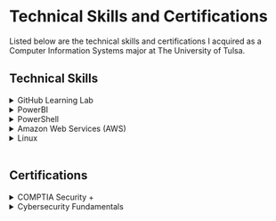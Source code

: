 <h1>Technical Skills and Certifications</h1>

Listed below are the technical skills and certifications I acquired as a Computer Information Systems major at The University of Tulsa.

<h2>Technical Skills</h2>
<details><summary>GitHub Learning Lab</summary>
<br>
I completed the following courses in the <a href="https://lab.github.com/courses">GitHub Learning Lab</a>. 
<br>
  
<h4>Courses:</h4>
<ul>
<li>Introduction to GitHub</li>
<li>Communicating using Markdown</li>
<li>Introduction to HTML</li>
<li>GitHub Pages</li>
<li>Managing merge conflicts</li>
<li>Community Starter Kit</li>
<li>Uploading your project to GitHub</li>
<li>Getting started with GitHub Apps</li>
<li>Migrating your repository to GitHub</li>
<li>Reviewing pull requests</li>
<li>Securing your workflows</li>
<li>Create a release based workflow</li>
</ul>
</details>


<details><summary>PowerBI</summary>
<br>
  <p>Information about PowerBI</p>
</details>


<details><summary>PowerShell</summary>
<br>
  <p>Information about PowerShell</p>
</details>


<details><summary>Amazon Web Services (AWS)</summary>
<br>
  <p>Information about AWS</p>
</details>


<details><summary>Linux</summary>
<br>
  I completed the LPI Linux Essentials course on <a href="https://linuxacademy.com/">Linux Academy</a>. 
<br>
  Throughout the course, I learned about the following topics: 
<br>
  
<h4>Topics:</h4>
<ul>
<details><summary>The Linux Community and a Career in Open Source</summary>
  <p>Linux Evolution and Popular Operating Systems</p>
</details>
<li>Communicating using Markdown</li>
<li>Introduction to HTML</li>
<li>GitHub Pages</li>
<li>Managing merge conflicts</li>
<li>Community Starter Kit</li>
<li>Uploading your project to GitHub</li>
<li>Getting started with GitHub Apps</li>
<li>Migrating your repository to GitHub</li>
<li>Reviewing pull requests</li>
<li>Securing your workflows</li>
<li>Create a release based workflow</li>
</ul>
</details>
<br>

<h2>Certifications</h2>
<details><summary>COMPTIA Security +</summary>
<br>
  <p>Information about certification</p>
</details>


<details><summary>Cybersecurity Fundamentals</summary>
<br>
  <p>Information about certification</p>
</details>

 
